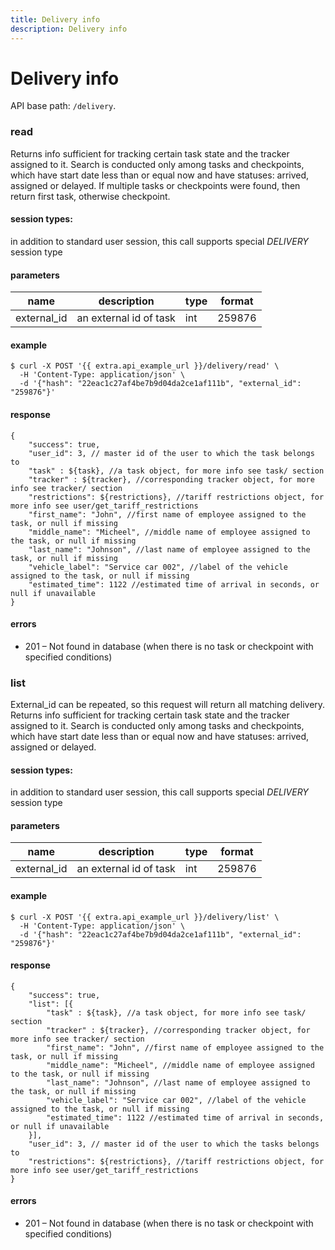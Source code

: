 ```yaml
---
title: Delivery info
description: Delivery info
---
```


# Delivery info

API base path: `/delivery`.

### read

Returns info sufficient for tracking certain task state and the tracker assigned to it.
Search is conducted only among tasks and checkpoints, which have start date less than or equal now and have statuses:
arrived, assigned or delayed.
If multiple tasks or checkpoints were found, then return first task, otherwise checkpoint. 

#### session types:

in addition to standard user session, this call supports special *DELIVERY* session type

#### parameters

|name |description |type |format |
|--- |--- |--- |--- |
| external_id | an external id of task | int | 259876 |

#### example

```abap
$ curl -X POST '{{ extra.api_example_url }}/delivery/read' \
  -H 'Content-Type: application/json' \ 
  -d '{"hash": "22eac1c27af4be7b9d04da2ce1af111b", "external_id": "259876"}' 
```

#### response

```json5
{
    "success": true,
    "user_id": 3, // master id of the user to which the task belongs to
    "task" : ${task}, //a task object, for more info see task/ section
    "tracker" : ${tracker}, //corresponding tracker object, for more info see tracker/ section
    "restrictions": ${restrictions}, //tariff restrictions object, for more info see user/get_tariff_restrictions 
    "first_name": "John", //first name of employee assigned to the task, or null if missing
    "middle_name": "Micheel", //middle name of employee assigned to the task, or null if missing
    "last_name": "Johnson", //last name of employee assigned to the task, or null if missing
    "vehicle_label": "Service car 002", //label of the vehicle assigned to the task, or null if missing
    "estimated_time": 1122 //estimated time of arrival in seconds, or null if unavailable
}
```
 
#### errors

*   201 – Not found in database (when there is no task or checkpoint with specified conditions)

### list

External_id can be repeated, so this request will return all matching delivery. Returns info sufficient for tracking certain task state and the tracker assigned to it. 
Search is conducted only among tasks and checkpoints, which have start date less than or equal now and have statuses:
arrived, assigned or delayed. 

#### session types:

in addition to standard user session, this call supports special *DELIVERY* session type

#### parameters

|name|description|type|format|
|--- |--- |--- |--- |
| external_id | an external id of task | int | 259876 |

#### example

```abap
$ curl -X POST '{{ extra.api_example_url }}/delivery/list' \
  -H 'Content-Type: application/json' \ 
  -d '{"hash": "22eac1c27af4be7b9d04da2ce1af111b", "external_id": "259876"}' 
```

#### response

```json5
{
    "success": true,
    "list": [{
        "task" : ${task}, //a task object, for more info see task/ section
        "tracker" : ${tracker}, //corresponding tracker object, for more info see tracker/ section
        "first_name": "John", //first name of employee assigned to the task, or null if missing
        "middle_name": "Micheel", //middle name of employee assigned to the task, or null if missing
        "last_name": "Johnson", //last name of employee assigned to the task, or null if missing
        "vehicle_label": "Service car 002", //label of the vehicle assigned to the task, or null if missing
        "estimated_time": 1122 //estimated time of arrival in seconds, or null if unavailable
    }],
    "user_id": 3, // master id of the user to which the tasks belongs to
    "restrictions": ${restrictions}, //tariff restrictions object, for more info see user/get_tariff_restrictions 
}
```

#### errors

*   201 – Not found in database (when there is no task or checkpoint with specified conditions)
